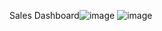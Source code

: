 Sales Dashboard![image](https://github.com/user-attachments/assets/52710834-33d0-49fc-a626-d59aa70648e6)
![image](https://github.com/user-attachments/assets/85055c69-13ad-4f72-89d7-e1f6a8cca704)
